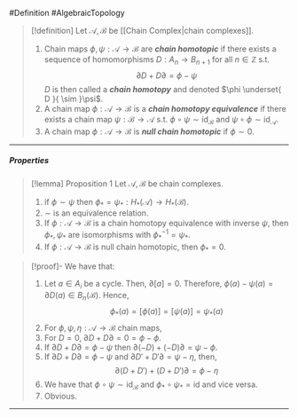 #Definition #AlgebraicTopology 

> [!definition]
> Let $\mathcal{A},\mathcal{B}$ be [[Chain Complex|chain complexes]].
> 1. Chain maps $\phi,\psi:\mathcal{A}\to \mathcal{B}$ are ***chain homotopic*** if there exists a sequence of homomorphisms $D:A_{n}\to B_{n+1}$ for all $n\in \mathbb{Z}$ s.t. $$\partial D+D\partial=\phi-\psi$$
> 	$D$ is then called a ***chain homotopy*** and denoted $\phi \underset{ D }{ \sim }\psi$.
> 2. A chain map $\phi:\mathcal{A}\to \mathcal{B}$ is a ***chain homotopy equivalence*** if there exists a chain map $\psi:\mathcal{B}\to \mathcal{A}$ s.t. $\phi \circ\psi \sim \text{id}_{\mathcal{B}}$ and $\psi \circ\phi \sim \text{id}_{\mathcal{A}}$.
> 3. A chain map $\phi:\mathcal{A}\to \mathcal{B}$ is ***null chain homotopic*** if $\phi \sim 0$. 
---
##### Properties
> [!lemma] Proposition 1
> Let $\mathcal{A},\mathcal{B}$ be chain complexes.
> 1. if $\phi \sim \psi$ then $\phi_{*}=\psi_{*}:H_{*}(\mathcal{A})\to H_{*}(\mathcal{B})$.
> 2. $\sim$ is an equivalence relation. 
> 3. If $\phi:\mathcal{A}\to \mathcal{B}$ is a chain homotopy equivalence with inverse $\psi$, then $\phi_{*},\psi_{*}$ are isomorphisms with $\phi_{*}^{-1}=\psi_{*}$.
> 4. If $\phi:\mathcal{A}\to \mathcal{B}$ is null chain homotopic, then $\phi_{*}=0$.

> [!proof]-
> We have that:
> 1. Let $a\in A_{i}$ be a cycle. Then, $\partial [a]=0$. Therefore, $\phi(a)-\psi(a)=\partial D(a)\in B_{n}(\mathcal{B})$. Hence, $$\phi_{*}(a)=[\phi(a)]=[\psi(a)]=\psi_{*}(a)$$
> 2. For $\phi,\psi,\eta:\mathcal{A}\to \mathcal{B}$ chain maps, 
> 	1. For $D=0$, $\partial D+D\partial=0=\phi-\phi$. 
> 	2. If $\partial D+D\partial=\phi-\psi$ then $\partial(-D)+(-D)\partial=\psi-\phi$.
> 	3. If $\partial D+D\partial=\phi-\psi$ and $\partial D'+D'\partial=\psi-\eta$, then, $$\partial(D+D')+(D+D')\partial=\phi-\eta$$
> 3. We have that $\phi \circ\psi \sim \text{id}_{\mathcal{B}}$ and $\phi_{*}\circ\psi_{*}=\text{id}$ and vice versa.
> 4. Obvious.

---
